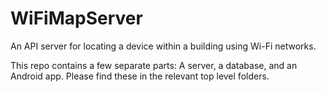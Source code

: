 # WiFiMapServer
An API server for locating a device within a building using Wi-Fi networks.

This repo contains a few separate parts: A server, a database, and an Android app. Please find these in the relevant top level folders.
